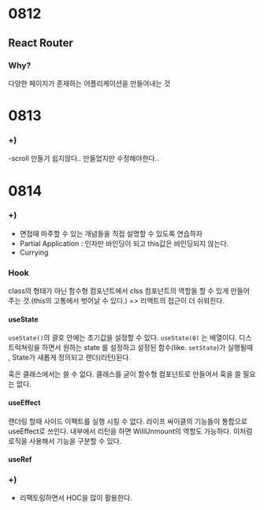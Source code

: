 # 0812
## React Router
### Why?
다양한 페이지가 존재하는 어플리케이션을 만들어내는 것

# 0813
### +)
-scroll 만들기 쉽지않다.. 만들었지만 수정해야한다.. 

# 0814
### +)
- 면접때 마주할 수 있는 개념들을 직접 설명할 수 있도록 연습하자
- Partial Application : 인자만 바인딩이 되고 this값은 바인딩되지 않는다.
- Currying

### Hook
class의 형태가 아닌 함수형 컴포넌트에서 clss 컴포넌트의 역할을 할 수 있게 만들어 주는 것.(this의 고통에서 벗어날 수 있다.)  => 리액트의 접근이 더 쉬워진다.
#### useState
`useState()`의 괄호 안에는 초기값을 설정할 수 있다.
`useState(0)` 는 배열이다. 디스트럭쳐링을 하면서 원하는 state 를 설정하고 설정된 함수(like. `setState`)가 실행될때 , State가 새롭게 정의되고 랜더(리턴)된다.

훅은 클래스에서는 쓸 수 없다.
클래스를 굳이 함수형 컴포넌트로 만들어서 훅을 쓸 필요는 없다.
#### useEffect
랜더링 할때 사이드 이펙트를 실행 시킬 수 없다.
라이프 싸이클의 기능들이 통합으로 useEffect로 쓰인다.
내부에서 리턴을 하면 WillUnmount의 역할도 가능하다.
이처럼 로직을 사용해서 기능을 구분할 수 있다.

#### useRef
### +)
- 리팩토링하면서 HOC을 많이 활용한다.